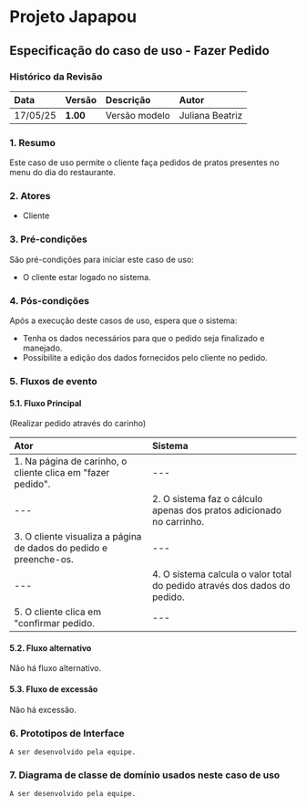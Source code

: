 # Projeto Japapou

## Especificação do caso de uso - Fazer Pedido

### Histórico da Revisão

| Data       | Versão   | Descrição     | Autor           |
| :--------- | :------- | :------------ | :-------------- |
| 17/05/25 | **1.00** | Versão modelo | Juliana Beatriz |

### 1. Resumo

Este caso de uso permite o cliente faça pedidos de pratos presentes no menu do dia do restaurante.

### 2. Atores

-   Cliente

### 3. Pré-condições

São pré-condições para iniciar este caso de uso:

-   O cliente estar logado no sistema.

### 4. Pós-condições

Após a execução deste casos de uso, espera que o sistema:

-   Tenha os dados necessários para que o pedido seja finalizado e manejado.
-   Possibilite a edição dos dados fornecidos pelo cliente no pedido.

### 5. Fluxos de evento

#### 5.1. Fluxo Principal
(Realizar pedido através do carinho)

| Ator | Sistema |
|:-------|:------- |
| 1. Na página de carinho, o cliente clica em "fazer pedido". | --- |
| --- | 2. O sistema faz o cálculo apenas dos pratos adicionado no carrinho. |
| 3. O cliente visualiza a página de dados do pedido e preenche-os. | --- |
| --- | 4. O sistema calcula o valor total do pedido através dos dados do pedido. |
| 5. O cliente clica em "confirmar pedido. | --- |

#### 5.2. Fluxo alternativo
Não há fluxo alternativo.

#### 5.3. Fluxo de excessão 
Não há excessão.

### 6. Prototipos de Interface

`A ser desenvolvido pela equipe.`

### 7. Diagrama de classe de domínio usados neste caso de uso

`A ser desenvolvido pela equipe.`
